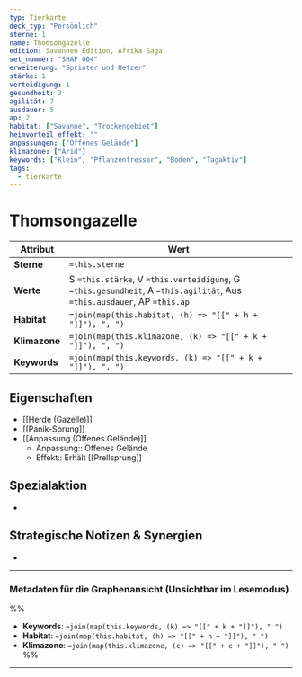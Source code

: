 ```yaml
---
typ: Tierkarte
deck_typ: "Persönlich"
sterne: 1
name: Thomsongazelle
edition: Savannen Edition, Afrika Saga
set_nummer: "SHAF 004"
erweiterung: "Sprinter und Hetzer"
stärke: 1
verteidigung: 1
gesundheit: 3
agilität: 7
ausdauer: 5
ap: 2
habitat: ["Savanne", "Trockengebiet"]
heimvorteil_effekt: ""
anpassungen: ["Offenes Gelände"]
klimazone: ["Arid"]
keywords: ["Klein", "Pflanzenfresser", "Boden", "Tagaktiv"]
tags:
  - tierkarte
---
```


# Thomsongazelle

| Attribut | Wert |
|---|---|
| **Sterne** | `=this.sterne` |
| **Werte** | S `=this.stärke`, V `=this.verteidigung`, G `=this.gesundheit`, A `=this.agilität`, Aus `=this.ausdauer`, AP `=this.ap` |
| **Habitat** | `=join(map(this.habitat, (h) => "[[" + h + "]]"), ", ")` |
| **Klimazone**| `=join(map(this.klimazone, (k) => "[[" + k + "]]"), ", ")` |
| **Keywords** | `=join(map(this.keywords, (k) => "[[" + k + "]]"), ", ")` |

## Eigenschaften

- [[Herde (Gazelle)]]
- [[Panik-Sprung]]
- [[Anpassung (Offenes Gelände)]]
	- Anpassung:: Offenes Gelände
	- Effekt:: Erhält [[Prellsprung]]

## Spezialaktion

- 

## Strategische Notizen & Synergien

-

---
### Metadaten für die Graphenansicht (Unsichtbar im Lesemodus)
%%
- **Keywords**: `=join(map(this.keywords, (k) => "[[" + k + "]]"), " ")`
- **Habitat**: `=join(map(this.habitat, (h) => "[[" + h + "]]"), " ")`
- **Klimazone**: `=join(map(this.klimazone, (c) => "[[" + c + "]]"), " ")`
%%
---
